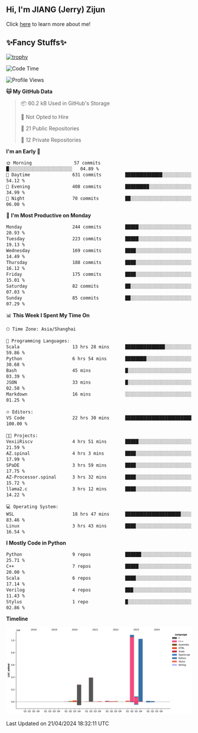 ## Hi, I'm JIANG (Jerry) Zijun

Click [here](https://jzjerry.github.io/about/) to learn more about me!

## ✨Fancy Stuffs✨
[![trophy](https://github-profile-trophy.vercel.app/?username=jzjerry&theme=onedark)](https://github.com/ryo-ma/github-profile-trophy)
<!--START_SECTION:waka-->
![Code Time](http://img.shields.io/badge/Code%20Time-424%20hrs%2018%20mins-blue)

![Profile Views](http://img.shields.io/badge/Profile%20Views-0-blue)

**🐱 My GitHub Data** 

> 📦 60.2 kB Used in GitHub's Storage 
 > 
> 🚫 Not Opted to Hire
 > 
> 📜 21 Public Repositories 
 > 
> 🔑 12 Private Repositories 
 > 
**I'm an Early 🐤** 

```text
🌞 Morning                57 commits          █░░░░░░░░░░░░░░░░░░░░░░░░   04.89 % 
🌆 Daytime                631 commits         ██████████████░░░░░░░░░░░   54.12 % 
🌃 Evening                408 commits         █████████░░░░░░░░░░░░░░░░   34.99 % 
🌙 Night                  70 commits          ██░░░░░░░░░░░░░░░░░░░░░░░   06.00 % 
```
📅 **I'm Most Productive on Monday** 

```text
Monday                   244 commits         █████░░░░░░░░░░░░░░░░░░░░   20.93 % 
Tuesday                  223 commits         █████░░░░░░░░░░░░░░░░░░░░   19.13 % 
Wednesday                169 commits         ████░░░░░░░░░░░░░░░░░░░░░   14.49 % 
Thursday                 188 commits         ████░░░░░░░░░░░░░░░░░░░░░   16.12 % 
Friday                   175 commits         ████░░░░░░░░░░░░░░░░░░░░░   15.01 % 
Saturday                 82 commits          ██░░░░░░░░░░░░░░░░░░░░░░░   07.03 % 
Sunday                   85 commits          ██░░░░░░░░░░░░░░░░░░░░░░░   07.29 % 
```


📊 **This Week I Spent My Time On** 

```text
🕑︎ Time Zone: Asia/Shanghai

💬 Programming Languages: 
Scala                    13 hrs 28 mins      ███████████████░░░░░░░░░░   59.86 % 
Python                   6 hrs 54 mins       ████████░░░░░░░░░░░░░░░░░   30.68 % 
Bash                     45 mins             █░░░░░░░░░░░░░░░░░░░░░░░░   03.39 % 
JSON                     33 mins             █░░░░░░░░░░░░░░░░░░░░░░░░   02.50 % 
Markdown                 16 mins             ░░░░░░░░░░░░░░░░░░░░░░░░░   01.25 % 

🔥 Editors: 
VS Code                  22 hrs 30 mins      █████████████████████████   100.00 % 

🐱‍💻 Projects: 
VexiiRiscv               4 hrs 51 mins       █████░░░░░░░░░░░░░░░░░░░░   21.59 % 
AZ.spinal                4 hrs 3 mins        ████░░░░░░░░░░░░░░░░░░░░░   17.99 % 
SPaDE                    3 hrs 59 mins       ████░░░░░░░░░░░░░░░░░░░░░   17.75 % 
AZ-Processor.spinal      3 hrs 32 mins       ████░░░░░░░░░░░░░░░░░░░░░   15.72 % 
llama2.c                 3 hrs 12 mins       ████░░░░░░░░░░░░░░░░░░░░░   14.22 % 

💻 Operating System: 
WSL                      18 hrs 47 mins      █████████████████████░░░░   83.46 % 
Linux                    3 hrs 43 mins       ████░░░░░░░░░░░░░░░░░░░░░   16.54 % 
```

**I Mostly Code in Python** 

```text
Python                   9 repos             ██████░░░░░░░░░░░░░░░░░░░   25.71 % 
C++                      7 repos             █████░░░░░░░░░░░░░░░░░░░░   20.00 % 
Scala                    6 repos             ████░░░░░░░░░░░░░░░░░░░░░   17.14 % 
Verilog                  4 repos             ███░░░░░░░░░░░░░░░░░░░░░░   11.43 % 
Stylus                   1 repo              █░░░░░░░░░░░░░░░░░░░░░░░░   02.86 % 
```



**Timeline**

![Lines of Code chart](https://raw.githubusercontent.com/Jzjerry/Jzjerry/main/assets/bar_graph.png)


 Last Updated on 21/04/2024 18:32:11 UTC
<!--END_SECTION:waka-->
